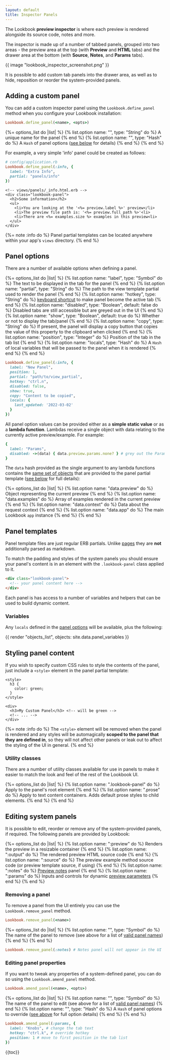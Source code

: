 ```yaml
---
layout: default
title: Inspector Panels
---
```


The Lookbook **preview inspector** is where each preview is rendered alongside its source code, notes and more.

The inspector is made up of a number of tabbed panels, grouped into two areas - the preview area at the top (with **Preview** and **HTML** tabs)
and the drawer area at the bottom (with **Source**, **Notes**, and **Params** tabs).

{{ image "lookbook_inspector_screenshot.png" }}

It is possible to add custom tab panels into the drawer area, as well as to hide, reposition or reorder the system-provided panels.

## Adding a custom panel

You can add a custom inspector panel using the `Lookbook.define_panel` method when you configure your Lookbook installation:

```ruby
Lookbook.define_panel(<name>, <opts>)
```

{%= options_list do |list| %}
  {% list.option name: "<name>", type: "String" do %}
    A unique name for the panel
  {% end %}
  {% list.option name: "<opts>", type: "Hash" do %}
    A `Hash` of panel options ([see below](#panel-options) for details)
  {% end %}
{% end %}

For example, a very simple 'info' panel could be created as follows:

```ruby
# config/application.rb
Lookbook.define_panel(:info, {
  label: "Extra Info",
  partial: "panels/info"
})
```

```erb
<!-- views/panels/_info.html.erb -->
<div class="lookbook-panel">
  <h2>Some information</h2>
  <ul>
    <li>You are looking at the '<%= preview.label %>' preview</li>
    <li>The preview file path is: '<%= preview.full_path %>'<li>
    <li>There are <%= examples.size %> examples in this preview<li>
  </ul>
</div>
```

{%= note :info do %}
Panel partial templates can be located anywhere within your app's `views` directory.
{% end %}

## Panel options

There are a number of available options when defining a panel.

{%= options_list do |list| %}
  {% list.option name: "label", type: "Symbol" do %}
    The text to be displayed in the tab for the panel
  {% end %}
  {% list.option name: "partial", type: "String" do %}
    The path to the view template partial used to render the panel
  {% end %}
  {% list.option name: "hotkey", type: "String" do %}
    [keyboard shortcut](https://alpinejs.dev/directives/on#keyboard-events) to make panel become the active tab
  {% end %}
  {% list.option name: "disabled", type: "Boolean", default: false do %}
    Disabled tabs are still accessible but are greyed out in the UI
  {% end %}
  {% list.option name: "show", type: "Boolean", default: true do %}
    Whether or not to display the tab/panel
  {% end %}
  {% list.option name: "copy", type: "String" do %}
    If present, the panel will display a copy button that copies the value of this property to the clipboard when clicked
  {% end %}
  {% list.option name: "position", type: "Integer" do %}
    Position of the tab in the tab list
  {% end %}
  {% list.option name: "locals", type: "Hash" do %}
    A `Hash` of local variables that will be passed to the panel when it is rendered
  {% end %}
{% end %}

```ruby
Lookbook.define_panel(:info, {
  label: "New Panel",
  position: 1,
  partial: "path/to/view_partial",
  hotkey: "ctrl.n",
  disabled: false,
  show: true,
  copy: "Content to be copied",
  locals: {
    last_updated: '2022-03-02'
  }
})
```

All panel option values can be provided either as a **simple static value** or as a **lambda function**. Lambdas receive a single object with data relating to the currently active preview/example. For example:

```ruby
{
  label: "Params",
  disabled: ->(data) { data.preview.params.none? } # grey out the Params tab if no params are set for the current preview
}
```

The `data` hash provided as the single argument to any lambda functions contains the [same set of objects](#panel-templates) that are provided to the panel partial template ([see below](#panel-templates) for full details):

{%= options_list do |list| %}
  {% list.option name: "data.preview" do %}
    Object representing the current preview
  {% end %}
  {% list.option name: "data.examples" do %}
    Array of examples rendered in the current preview
  {% end %}
  {% list.option name: "data.context" do %}
    Data about the request context
  {% end %}
  {% list.option name: "data.app" do %}
    The main Lookbook `app` instance
  {% end %}
{% end %}

## Panel templates

Panel template files are just regular ERB partials. Unlike [pages](/guide/pages/) they are **not** additionally parsed as markdown.

To match the padding and styles of the system panels you should ensure your panel's content is in an element with the `.lookbook-panel` class applied to it.

```html
<div class="lookbook-panel">
  <!-- your panel content here -->
</div>
```

Each panel is has access to a number of variables and helpers that can be used to build dynamic content.

### Variables

Any `locals` defined in the [panel options](#panel-options) will be available, plus the following:

{{ render "objects_list", objects: site.data.panel_variables }}

## Styling panel content

If you wish to specify custom CSS rules to style the contents of the panel, just include a `<style>` element in the panel partial template:

```erb
<style>
  h3 {
    color: green;
  }
</style>

<div>
  <h3>My Custom Panel</h3> <!-- will be green -->
  <!-- ... -->
</div>
```

{%= note :info do %}
The `<style>` element will be removed when the panel is rendered and any styles will be automagically **scoped to the panel that they are defined in**, so they will not affect other panels or leak out to affect the styling of the UI in general.
{% end %}

### Utility classes

There are a number of utility classes available for use in panels to make it easier to match the look and feel of the rest of the Lookbook UI.

{%= options_list do |list| %}
  {% list.option name: ".lookbook-panel" do %}
    Apply to the panel's root element
  {% end %}
  {% list.option name: ".prose" do %}
    Apply to text content containers. Adds default prose styles to child elements.
  {% end %}
{% end %}

## Editing system panels

It is possible to edit, reorder or remove any of the system-provided panels, if required. The following panels are provided by Lookbook:

{%= options_list do |list| %}
  {% list.option name: ":preview" do %}
    Renders the preview in a resizable container
  {% end %}
  {% list.option name: ":output" do %}
    The rendered preview HTML source code
  {% end %}
  {% list.option name: ":source" do %}
    The preview example method source code (or preview template source, if using)
  {% end %}
  {% list.option name: ":notes" do %}
    [Preview notes](/guide/previews/annotating/#notes) panel
  {% end %}
  {% list.option name: ":params" do %}
    Inputs and controls for dynamic [preview parameters](/guide/previews/params/)
  {% end %}
{% end %}

### Removing a panel

To remove a panel from the UI entirely you can use the `Lookbook.remove_panel` method.

```ruby
Lookbook.remove_panel(<name>)
```

{%= options_list do |list| %}
  {% list.option name: "<name>", type: "Symbol" do %}
    The name of the panel to remove (see above for a list of [valid panel names](#editing-system-panels))
  {% end %}
{% end %}


```ruby
Lookbook.remove_panel(:notes) # Notes panel will not appear in the UI
```

### Editing panel properties

If you want to tweak any properties of a system-defined panel, you can do so using the `Lookbook.amend_panel` method.

```ruby
Lookbook.amend_panel(<name>, <opts>)
```

{%= options_list do |list| %}
  {% list.option name: "<name>", type: "Symbol" do %}
    The name of the panel to edit (see above for a list of [valid panel names](#editing-system-panels))
  {% end %}
    {% list.option name: "<opts>", type: "Hash" do %}
    A `Hash` of panel options to override ([see above](#panel-options) for full option details)
  {% end %}
{% end %}

```ruby
Lookbook.amend_panel(:params, {
  label: "Knobs", # change the tab text
  hotkey: "ctrl.k", # override hotkey
  position: 1 # move to first position in the tab list
})
```


{{toc}}


<!--

#### `components` (⚠️ experimental!)

An array of objects representing the components that are rendered in the preview. The components are 'guessed' from the Preview class name but if that doesn't work then they can be manually specified via annotations.

Each component object has the following properties:

* `component.name`
* `component.full_path`
* `component.dir_path`
* `component.template_path`
* `component.inline?`

To manually specify one or more components in the preview class, you can use the `@component` tag at the class level:

```ruby
# @component Elements::BigDangerButton 
class ButtonComponentPreview < ViewComponent::Preview

  def default
    render Elements::BigDangerButton.new do
      "Click here"
    end
  end

end
```

 -->